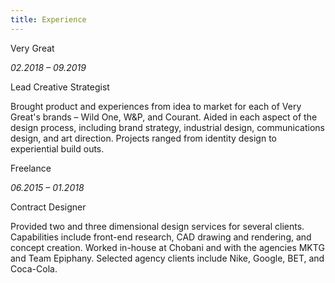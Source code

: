 ```yaml
---
title: Experience
---
```

Very Great

_02.2018 – 09.2019_

Lead Creative Strategist



Brought product and experiences from idea to market for each of Very Great's brands – Wild One, W&P, and Courant. Aided in each aspect of the design process, including brand strategy, industrial design, communications design, and art direction. Projects ranged from identity design to experiential build outs.



Freelance

_06.2015 – 01.2018_

Contract Designer



Provided two and three dimensional design services for several clients. Capabilities include front-end research, CAD drawing and rendering, and concept creation. Worked in-house at Chobani and with the agencies MKTG and Team Epiphany. Selected agency clients include Nike, Google, BET, and Coca-Cola.
